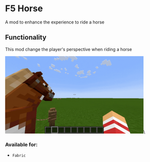 # F5 Horse
A mod to enhance the experience to ride a horse

## Functionality
This mod change the player's perspective when riding a horse

<img src="./gif.gif" width="450"/>\  

### Available for:
- `Fabric`

